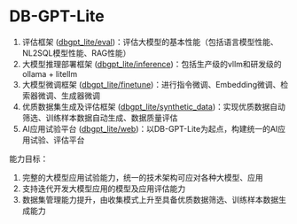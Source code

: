 # DB-GPT-Lite

1. 评估框架 ([dbgpt_lite/eval](eval))：评估大模型的基本性能（包括语言模型性能、NL2SQL模型性能、RAG性能）
2. 大模型推理部署框架 ([dbgpt_lite/inference](inference))：包括生产级的vllm和研发级的ollama + litellm
3. 大模型微调框架 ([dbgpt_lite/finetune](finetune))：进行指令微调、Embedding微调、检索器微调、生成器微调
4. 优质数据集生成及评估框架 ([dbgpt_lite/synthetic_data](synthetic_data))：实现优质数据自动筛选、训练样本数据自动生成、数据质量评估
5. AI应用试验平台 ([dbgpt_lite/web](web))：以DB-GPT-Lite为起点，构建统一的AI应用试验、评估平台

能力目标：

1. 完整的大模型应用试验能力，统一的技术架构可应对各种大模型、应用
2. 支持迭代开发大模型应用的模型及应用评估能力
3. 数据集管理能力提升，由收集模式上升至具备优质数据筛选、训练样本数据生成能力
